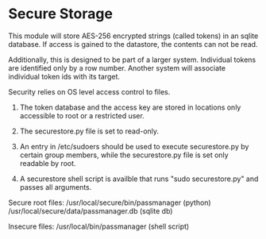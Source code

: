 Secure Storage
==============

This module will store AES-256 encrypted strings (called tokens) in an sqlite
database. If access is gained to the datastore, the contents can not be read.

Additionally, this is designed to be part of a larger system. Individual
tokens are identified only by a row number. Another system will associate
individual token ids with its target.

Security relies on OS level access control to files.

1. The token database and the access key are stored in locations only
accessible to root or a restricted user.

2. The securestore.py file is set to read-only.

3. An entry in /etc/sudoers should be used to execute securestore.py by
 certain group members, while the securestore.py file is set only readable
 by root.

4. A securestore shell script is availble that runs "sudo securestore.py"
and passes all arguments.



Secure root files:
 /usr/local/secure/bin/passmanager  (python)
 /usr/local/secure/data/passmanager.db (sqlite db)

Insecure files:
 /usr/local/bin/passmanager (shell script)




